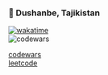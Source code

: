 ### 📍 Dushanbe, Tajikistan


[![wakatime](https://wakatime.com/badge/user/e6882179-3901-4bd2-9071-af0ff5b3a292.svg)](https://wakatime.com/@e6882179-3901-4bd2-9071-af0ff5b3a292)
<br/>
![codewars](https://www.codewars.com/users/siaxww/badges/micro)

[codewars](https://www.codewars.com/users/siaxww) 
<br/>
[leetcode](https://leetcode.com/scriptttttttt/)
